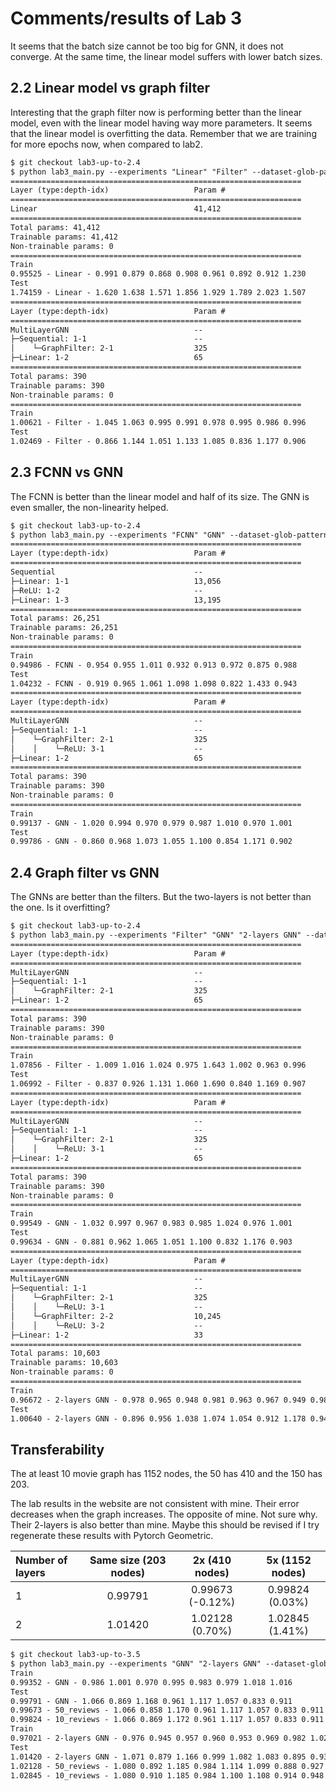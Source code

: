 # Comments/results of Lab 3

It seems that the batch size cannot be too big for GNN, it does not converge. At the same time, the linear model
suffers with lower batch sizes.

## 2.2 Linear model vs graph filter

Interesting that the graph filter now is performing better than the linear model, even with the linear model having way more parameters. It seems that the linear model is overfitting the data. Remember that we are training for more epochs now, when compared to lab2.

```txt
$ git checkout lab3-up-to-2.4
$ python lab3_main.py --experiments "Linear" "Filter" --dataset-glob-pattern "datasets/lab3_similarity_??.pt" --show-model-summary
=================================================================
Layer (type:depth-idx)                   Param #
=================================================================
Linear                                   41,412
=================================================================
Total params: 41,412
Trainable params: 41,412
Non-trainable params: 0
=================================================================
Train
0.95525 - Linear - 0.991 0.879 0.868 0.908 0.961 0.892 0.912 1.230
Test
1.74159 - Linear - 1.620 1.638 1.571 1.856 1.929 1.789 2.023 1.507
=================================================================
Layer (type:depth-idx)                   Param #
=================================================================
MultiLayerGNN                            --
├─Sequential: 1-1                        --
│    └─GraphFilter: 2-1                  325
├─Linear: 1-2                            65
=================================================================
Total params: 390
Trainable params: 390
Non-trainable params: 0
=================================================================
Train
1.00621 - Filter - 1.045 1.063 0.995 0.991 0.978 0.995 0.986 0.996
Test
1.02469 - Filter - 0.866 1.144 1.051 1.133 1.085 0.836 1.177 0.906
```

## 2.3 FCNN vs GNN

The FCNN is better than the linear model and half of its size. The GNN is even smaller, the non-linearity helped.

```txt
$ git checkout lab3-up-to-2.4
$ python lab3_main.py --experiments "FCNN" "GNN" --dataset-glob-pattern "datasets/lab3_similarity_??.pt" --show-model-summary
=================================================================
Layer (type:depth-idx)                   Param #
=================================================================
Sequential                               --
├─Linear: 1-1                            13,056
├─ReLU: 1-2                              --
├─Linear: 1-3                            13,195
=================================================================
Total params: 26,251
Trainable params: 26,251
Non-trainable params: 0
=================================================================
Train
0.94986 - FCNN - 0.954 0.955 1.011 0.932 0.913 0.972 0.875 0.988
Test
1.04232 - FCNN - 0.919 0.965 1.061 1.098 1.098 0.822 1.433 0.943
=================================================================
Layer (type:depth-idx)                   Param #
=================================================================
MultiLayerGNN                            --
├─Sequential: 1-1                        --
│    └─GraphFilter: 2-1                  325
│    │    └─ReLU: 3-1                    --
├─Linear: 1-2                            65
=================================================================
Total params: 390
Trainable params: 390
Non-trainable params: 0
=================================================================
Train
0.99137 - GNN - 1.020 0.994 0.970 0.979 0.987 1.010 0.970 1.001
Test
0.99786 - GNN - 0.860 0.968 1.073 1.055 1.100 0.854 1.171 0.902
```

## 2.4 Graph filter vs GNN

The GNNs are better than the filters. But the two-layers is not better than the one. Is it overfitting?

```txt
$ git checkout lab3-up-to-2.4
$ python lab3_main.py --experiments "Filter" "GNN" "2-layers GNN" --dataset-glob-pattern "datasets/lab3_similarity_??.pt" --show-model-summary
=================================================================
Layer (type:depth-idx)                   Param #
=================================================================
MultiLayerGNN                            --
├─Sequential: 1-1                        --
│    └─GraphFilter: 2-1                  325
├─Linear: 1-2                            65
=================================================================
Total params: 390
Trainable params: 390
Non-trainable params: 0
=================================================================
Train
1.07856 - Filter - 1.009 1.016 1.024 0.975 1.643 1.002 0.963 0.996
Test
1.06992 - Filter - 0.837 0.926 1.131 1.060 1.690 0.840 1.169 0.907
=================================================================
Layer (type:depth-idx)                   Param #
=================================================================
MultiLayerGNN                            --
├─Sequential: 1-1                        --
│    └─GraphFilter: 2-1                  325
│    │    └─ReLU: 3-1                    --
├─Linear: 1-2                            65
=================================================================
Total params: 390
Trainable params: 390
Non-trainable params: 0
=================================================================
Train
0.99549 - GNN - 1.032 0.997 0.967 0.983 0.985 1.024 0.976 1.001
Test
0.99634 - GNN - 0.881 0.962 1.065 1.051 1.100 0.832 1.176 0.903
=================================================================
Layer (type:depth-idx)                   Param #
=================================================================
MultiLayerGNN                            --
├─Sequential: 1-1                        --
│    └─GraphFilter: 2-1                  325
│    │    └─ReLU: 3-1                    --
│    └─GraphFilter: 2-2                  10,245
│    │    └─ReLU: 3-2                    --
├─Linear: 1-2                            33
=================================================================
Total params: 10,603
Trainable params: 10,603
Non-trainable params: 0
=================================================================
Train
0.96672 - 2-layers GNN - 0.978 0.965 0.948 0.981 0.963 0.967 0.949 0.984
Test
1.00640 - 2-layers GNN - 0.896 0.956 1.038 1.074 1.054 0.912 1.178 0.944
```

## Transferability

The at least 10 movie graph has 1152 nodes, the 50 has 410 and the 150 has 203.

The lab results in the website are not consistent with mine. Their error decreases when the graph increases. The
opposite of mine. Not sure why. Their 2-layers is also better than mine. Maybe this should be revised if I try
regenerate these results with Pytorch Geometric.

| Number of layers | Same size (203 nodes) | 2x (410 nodes)   | 5x (1152 nodes) |
|:-----------------|:---------------------:|:----------------:|:---------------:|
| 1                | 0.99791               | 0.99673 (-0.12%) | 0.99824 (0.03%) |
| 2                | 1.01420               | 1.02128 (0.70%)  | 1.02845 (1.41%) |

```txt
$ git checkout lab3-up-to-3.5
$ python lab3_main.py --experiments "GNN" "2-layers GNN" --dataset-glob-pattern "datasets/lab3_similarity_??_150_reviews.pt"
Train
0.99352 - GNN - 0.986 1.001 0.970 0.995 0.983 0.979 1.018 1.016
Test
0.99791 - GNN - 1.066 0.869 1.168 0.961 1.117 1.057 0.833 0.911
0.99673 - 50_reviews - 1.066 0.858 1.170 0.961 1.117 1.057 0.833 0.911
0.99824 - 10_reviews - 1.066 0.869 1.172 0.961 1.117 1.057 0.833 0.911
Train
0.97021 - 2-layers GNN - 0.976 0.945 0.957 0.960 0.953 0.969 0.982 1.020
Test
1.01420 - 2-layers GNN - 1.071 0.879 1.166 0.999 1.082 1.083 0.895 0.937
1.02128 - 50_reviews - 1.080 0.892 1.185 0.984 1.114 1.099 0.888 0.927
1.02845 - 10_reviews - 1.080 0.910 1.185 0.984 1.100 1.108 0.914 0.948
```
